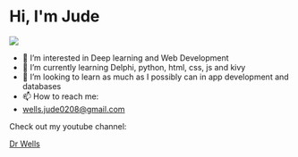 <head>
</head>
<body>


  
<h1>Hi, I'm Jude</h1>

<img src="https://encrypted-tbn0.gstatic.com/images?q=tbn:ANd9GcRxGZHoFmHkbOrVLCqjg3wEcJPUKJpsnn_mAg&s" > 

- 👀 I’m interested in Deep learning and Web Development
- 🌱 I’m currently learning Delphi, python, html, css, js and kivy
- 💞️ I’m looking to learn as much as I possibly can in app development and databases 
- 📫 How to reach me:
- wells.jude0208@gmail.com

Check out my youtube channel: 

<a href="https://www.youtube.com/channel/UC7k7xcYaL6S5duOBjBN-HPg" target="_blank" rel="noopener noreferrer">Dr Wells</a>

</body>
